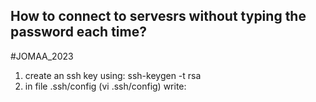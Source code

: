 ## How to connect to servesrs without typing the password each time?
#JOMAA_2023

1. create an ssh key using: ssh-keygen -t rsa
2. in file .ssh/config (vi .ssh/config) write:

